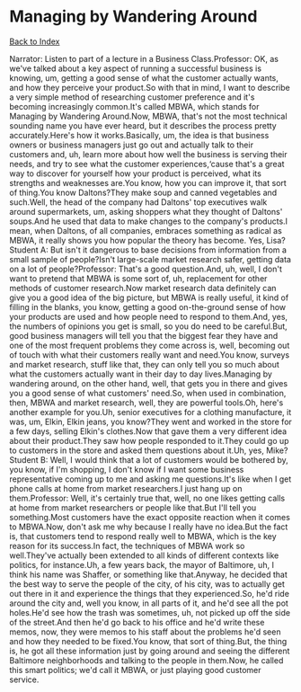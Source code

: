 # Managing by Wandering Around
[Back to Index](https://github.com/windows10010/tpoExtractor/blob/master/README.md)

Narrator: Listen to part of a lecture in a Business Class.Professor: OK, as we've talked about a key aspect of running a successful business is knowing, um, getting a good sense of what the customer actually wants, and how they perceive your product.So with that in mind, I want to describe a very simple method of researching customer preference and it's becoming increasingly common.It's called MBWA, which stands for Managing by Wandering Around.Now, MBWA, that's not the most technical sounding name you have ever heard, but it describes the process pretty accurately.Here's how it works.Basically, um, the idea is that business owners or business managers just go out and actually talk to their customers and, uh, learn more about how well the business is serving their needs, and try to see what the customer experiences,‘cause that's a great way to discover for yourself how your product is perceived, what its strengths and weaknesses are.You know, how you can improve it, that sort of thing.You know Daltons?They make soup and canned vegetables and such.Well, the head of the company had Daltons' top executives walk around supermarkets, um, asking shoppers what they thought of Daltons' soups.And he used that data to make changes to the company's products.I mean, when Daltons, of all companies, embraces something as radical as MBWA, it really shows you how popular the theory has become. Yes, Lisa?Student A: But isn't it dangerous to base decisions from information from a small sample of people?Isn't large-scale market research safer, getting data on a lot of people?Professor: That's a good question.And, uh, well, I don't want to pretend that MBWA is some sort of, uh, replacement for other methods of customer research.Now market research data definitely can give you a good idea of the big picture, but MBWA is really useful, it kind of filling in the blanks, you know, getting a good on-the-ground sense of how your products are used and how people need to respond to them.And, yes, the numbers of opinions you get is small, so you do need to be careful.But, good business managers will tell you that the biggest fear they have and one of the most frequent problems they come across is, well, becoming out of touch with what their customers really want and need.You know, surveys and market research, stuff like that, they can only tell you so much about what the customers actually want in their day to day lives.Managing by wandering around, on the other hand, well, that gets you in there and gives you a good sense of what customers' need.So, when used in combination, then, MBWA and market research, well, they are powerful tools.Oh, here's another example for you.Uh, senior executives for a clothing manufacture, it was, um, Elkin, Elkin jeans, you know?They went and worked in the store for a few days, selling Elkin's clothes.Now that gave them a very different idea about their product.They saw how people responded to it.They could go up to customers in the store and asked them questions about it.Uh, yes, Mike?Student B: Well, I would think that a lot of customers would be bothered by, you know, if I'm shopping, I don't know if I want some business representative coming up to me and asking me questions.It's like when I get phone calls at home from market researchers.I just hang up on them.Professor: Well, it's certainly true that, well, no one likes getting calls at home from market researchers or people like that.But I'll tell you something.Most customers have the exact opposite reaction when it comes to MBWA.Now, don't ask me why because I really have no idea.But the fact is, that customers tend to respond really well to MBWA, which is the key reason for its success.In fact, the techniques of MBWA work so well.They've actually been extended to all kinds of different contexts like politics, for instance.Uh, a few years back, the mayor of Baltimore, uh, I think his name was Shaffer, or something like that.Anyway, he decided that the best way to serve the people of the city, of his city, was to actually get out there in it and experience the things that they experienced.So, he'd ride around the city and, well you know, in all parts of it, and he'd see all the pot holes.He'd see how the trash was sometimes, uh, not picked up off the side of the street.And then he'd go back to his office and he'd write these memos, now, they were memos to his staff about the problems he'd seen and how they needed to be fixed.You know, that sort of thing.But, the thing is, he got all these information just by going around and seeing the different Baltimore neighborhoods and talking to the people in them.Now, he called this smart politics; we'd call it MBWA, or just playing good customer service.
 